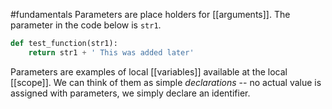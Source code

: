 #fundamentals 
Parameters are place holders for [[arguments]].  The parameter in the code below is `str1`.

```python
def test_function(str1):
	return str1 + ' This was added later'
```

Parameters are examples of local [[variables]] available at the local [[scope]]. We can think of them as simple _declarations_ -- no actual value is assigned with parameters, we simply declare an identifier.
